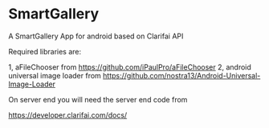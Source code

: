SmartGallery
============

A SmartGallery App for android based on Clarifai API

Required libraries are:

1, aFileChooser from https://github.com/iPaulPro/aFileChooser
2, android universal image loader from https://github.com/nostra13/Android-Universal-Image-Loader

On server end you will need the server end code from

https://developer.clarifai.com/docs/


